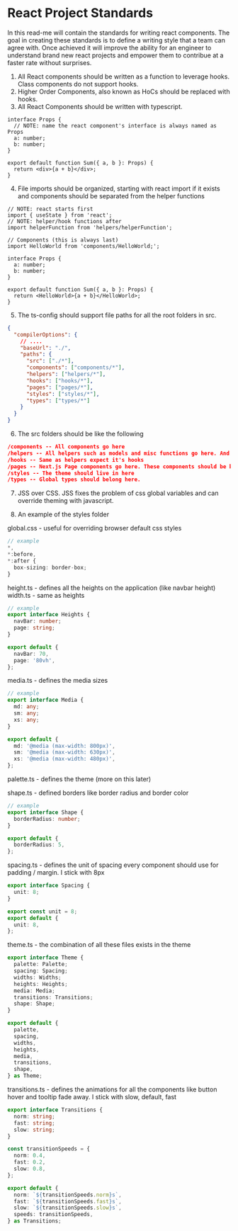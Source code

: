 # React Project Standards

In this read-me will contain the standards for writing react components. The goal in creating these standards is to define a writing style that a team can agree with. Once achieved it will improve the ability for an engineer to understand brand new react projects and empower them to contribue at a faster rate without surprises.

1. All React components should be written as a function to leverage hooks. Class components do not support hooks.
2. Higher Order Components, also known as HoCs should be replaced with hooks.
3. All React Components should be written with typescript.

```tsx
interface Props {
  // NOTE: name the react component's interface is always named as Props
  a: number;
  b: number;
}

export default function Sum({ a, b }: Props) {
  return <div>{a + b}</div>;
}
```

4. File imports should be organized, starting with react import if it exists and components should be separated from the helper functions

```tsx
// NOTE: react starts first
import { useState } from 'react';
// NOTE: helper/hook functions after
import helperFunction from 'helpers/helperFunction';

// Components (this is always last)
import HelloWorld from 'components/HelloWorld;';

interface Props {
  a: number;
  b: number;
}

export default function Sum({ a, b }: Props) {
  return <HelloWorld>{a + b}</HelloWorld>;
}
```

5. The ts-config should support file paths for all the root folders in src.

```json
{
  "compilerOptions": {
    // ....
    "baseUrl": "./",
    "paths": {
      "src": ["./*"],
      "components": ["components/*"],
      "helpers": ["helpers/*"],
      "hooks": ["hooks/*"],
      "pages": ["pages/*"],
      "styles": ["styles/*"],
      "types": ["types/*"]
    }
  }
}
```

6. The src folders should be like the following

```json
/components -- All components go here
/helpers -- All helpers such as models and misc functions go here. And it should be one file per function
/hooks -- Same as helpers expect it's hooks
/pages -- Next.js Page components go here. These components should be bare and rely on components to display logic
/styles -- The theme should live in here
/types -- Global types should belong here.
```

7. JSS over CSS. JSS fixes the problem of css global variables and can override theming with javascript.

8. An example of the styles folder

global.css - useful for overriding browser default css styles

```ts
// example
*,
*:before,
*:after {
  box-sizing: border-box;
}
```

height.ts - defines all the heights on the application (like navbar height)
width.ts - same as heights

```ts
// example
export interface Heights {
  navBar: number;
  page: string;
}

export default {
  navBar: 70,
  page: '80vh',
};
```

media.ts - defines the media sizes

```ts
// example
export interface Media {
  md: any;
  sm: any;
  xs: any;
}

export default {
  md: '@media (max-width: 800px)',
  sm: '@media (max-width: 630px)',
  xs: '@media (max-width: 480px)',
};
```

palette.ts - defines the theme (more on this later)

shape.ts - defined borders like border radius and border color

```ts
// example
export interface Shape {
  borderRadius: number;
}

export default {
  borderRadius: 5,
};
```

spacing.ts - defines the unit of spacing every component should use for padding / margin. I stick with 8px

```ts
export interface Spacing {
  unit: 8;
}

export const unit = 8;
export default {
  unit: 8,
};
```

theme.ts - the combination of all these files exists in the theme

```ts
export interface Theme {
  palette: Palette;
  spacing: Spacing;
  widths: Widths;
  heights: Heights;
  media: Media;
  transitions: Transitions;
  shape: Shape;
}

export default {
  palette,
  spacing,
  widths,
  heights,
  media,
  transitions,
  shape,
} as Theme;
```

transitions.ts - defines the animations for all the components like button hover and tooltip fade away. I stick with slow, default, fast

```ts
export interface Transitions {
  norm: string;
  fast: string;
  slow: string;
}

const transitionSpeeds = {
  norm: 0.4,
  fast: 0.2,
  slow: 0.8,
};

export default {
  norm: `${transitionSpeeds.norm}s`,
  fast: `${transitionSpeeds.fast}s`,
  slow: `${transitionSpeeds.slow}s`,
  speeds: transitionSpeeds,
} as Transitions;
```
